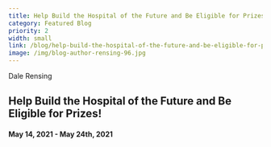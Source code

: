 ```yaml
---
title: Help Build the Hospital of the Future and Be Eligible for Prizes!
category: Featured Blog
priority: 2
width: small
link: /blog/help-build-the-hospital-of-the-future-and-be-eligible-for-prizes/
image: /img/blog-author-rensing-96.jpg
---
```

Dale Rensing

## Help Build the Hospital of the Future and Be Eligible for Prizes!

#### May 14, 2021 - May 24th, 2021